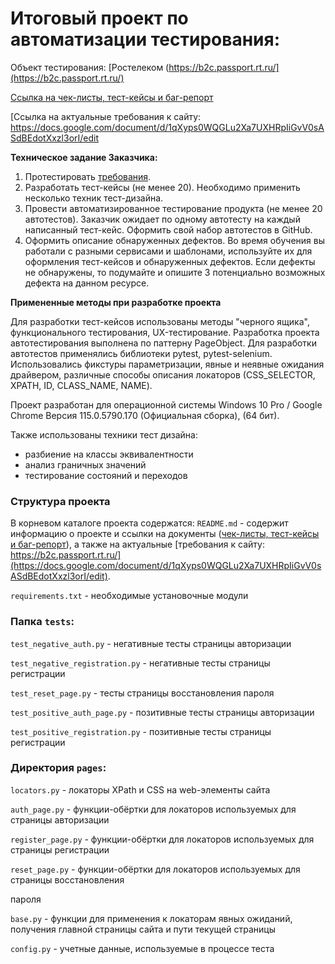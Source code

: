 

# Итоговый проект по автоматизации тестирования:
Объект тестирования: [Ростелеком (https://b2c.passport.rt.ru/](https://b2c.passport.rt.ru/)
 

[Ссылка на чек-листы, тест-кейсы и баг-репорт](https://drive.google.com/drive/folders/1kaAGCM5k25-agXwEFsVbPp2YUdnFu2uE?usp=sharing)

[Ссылка на актуальные требования к сайту: https://docs.google.com/document/d/1qXyps0WQGLu2Xa7UXHRpIiGvV0sASdBEdotXxzl3orI/edit


**Техническое задание Заказчика:**

1. Протестировать [требования](https://lms.skillfactory.ru/assets/courseware/v1/f78e146f0eb3ace247a28b07e66467de/asset-v1:SkillFactory+INTQAP+2022+type@asset+block/%D0%A2%D1%80%D0%B5%D0%B1%D0%BE%D0%B2%D0%B0%D0%BD%D0%B8%D1%8F_SSO_%D0%B4%D0%BB%D1%8F_%D1%82%D0%B5%D1%81%D1%82%D0%B8%D1%80%D0%BE%D0%B2%D0%B0%D0%BD%D0%B8%D1%8F_last.doc).
2. Разработать тест-кейсы (не менее 20). Необходимо применить несколько техник тест-дизайна.
3. Провести автоматизированное тестирование продукта (не менее 20 автотестов). 
   Заказчик ожидает по одному автотесту на каждый написанный тест-кейс. Оформить свой 
   набор автотестов в GitHub.
4. Оформить описание обнаруженных дефектов. 
   Во время обучения вы работали с разными сервисами и шаблонами, 
   используйте их для оформления тест-кейсов и обнаруженных дефектов. 
   Если дефекты не обнаружены, то подумайте и опишите 3 потенциально возможных дефекта 
   на данном ресурсе.

**Примененные методы при разработке проекта**

Для разработки тест-кейсов использованы методы "черного ящика", 
функционального тестирования, UX-тестирование. 
Разработка проекта автотестирования выполнена по паттерну PageObject. 
Для разработки автотестов применялись библиотеки pytest, pytest-selenium. 
Использовались фикстуры параметризации, явные и неявные ожидания драйвером, 
различные способы описания локаторов (СSS_SELECTOR, XPATH, ID, CLASS_NAME, 
NAME). 

Проект разработан для операционной системы Windows 10 Pro 
/ Google Chrome Версия 115.0.5790.170 (Официальная сборка), (64 бит).

Также использованы техники тест дизайна:
- разбиение на классы эквивалентности
- анализ граничных значений
- тестирование состояний и переходов


### Структура проекта

В корневом каталоге проекта содержатся:
`README.md` - содержит информацию о проекте и ссылки на документы 
([чек-листы, тест-кейсы и баг-репорт](https://drive.google.com/drive/folders/1kaAGCM5k25-agXwEFsVbPp2YUdnFu2uE?usp=sharing)), 
а также на актуальные [требования к сайту: https://b2c.passport.rt.ru/](https://docs.google.com/document/d/1qXyps0WQGLu2Xa7UXHRpIiGvV0sASdBEdotXxzl3orI/edit).

`requirements.txt` - необходимые установочные модули


### Папка `tests`: 
`test_negative_auth.py` - негативные тесты страницы авторизации

`test_negative_registration.py` - негативные тесты страницы регистрации

`test_reset_page.py` - тесты страницы восстановления пароля

`test_positive_auth_page.py` - позитивные тесты страницы авторизации

`test_positive_registration.py` - позитивные тесты страницы регистрации

### Директория `pages`: 

`locators.py` - локаторы XPath и CSS на web-элементы сайта

`auth_page.py` - функции-обёртки для локаторов используемых для страницы авторизации

`register_page.py` - функции-обёртки для локаторов используемых для страницы регистрации

`reset_page.py` - функции-обёртки для локаторов используемых для страницы восстановления

пароля

`base.py` - функции для применения к локаторам явных ожиданий, получения 
главной страницы сайта и пути текущей страницы


`config.py` - учетные данные, используемые в процессе теста
